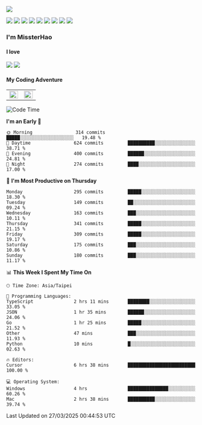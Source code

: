![](https://komarev.com/ghpvc/?username=MissterHao&color=ff69b4)

[![](https://img.shields.io/badge/Amazon%20AWS-%23232F3E?logo=amazon-aws&logoColor=white&style=for-the-badge)](https://aws.amazon.com/)
[![](https://img.shields.io/badge/Python-3776AB?style=for-the-badge&logo=python&logoColor=white)](https://www.djangoproject.com/)
[![](https://img.shields.io/badge/Django-092E20?style=for-the-badge&logo=django&logoColor=white)](https://www.python.org/)
[![](https://img.shields.io/badge/Rust-%23EB6400?style=for-the-badge&logo=rust&logoColor=white)](https://www.python.org/)
[![](https://img.shields.io/badge/Flask-23232F3E?style=for-the-badge&logo=flask&logoColor=white)](https://flask.palletsprojects.com/en/2.1.x/)
[![](https://img.shields.io/badge/go-%2300ADD8.svg?&style=for-the-badge&logo=go&logoColor=white)](https://golang.org/)
[![](https://img.shields.io/badge/javascript-%23F7DF1E.svg?&style=for-the-badge&logo=javascript&logoColor=black)](https://www.javascript.com/)
[![](https://img.shields.io/badge/mysql-%234479A1.svg?&style=for-the-badge&logo=mysql&logoColor=white)](https://www.mysql.com/)
[![](https://img.shields.io/badge/docker-%232496ED.svg?&style=for-the-badge&logo=docker&logoColor=white)](https://www.docker.com/)

### I'm MissterHao

#### I love  
![](https://img.shields.io/badge/Netflix-E50914?style=for-the-badge&logo=netflix&logoColor=white)
![](https://img.shields.io/badge/YouTube-FF0000?style=for-the-badge&logo=youtube&logoColor=white)

#### My Coding Adventure
<!-- Readme stats -->
<!-- https://github.com/anuraghazra/github-readme-stats -->
<table>
<tr>
    <td valign="top" width="50%">
    <img src="https://github-readme-stats.vercel.app/api?username=MissterHao&hide_border=true&show_icons=true&locale=en" align="left" style="width: 100%" />
    </td>
    <td valign="top" width="50%">
    <img src="https://github-readme-stats.vercel.app/api/top-langs?username=MissterHao&hide_border=true&show_icons=true&locale=en&layout=compact" align="left" style="width: 100%" />
    </td>
</tr>
</table>  


<!--START_SECTION:waka-->
![Code Time](http://img.shields.io/badge/Code%20Time-2%2C124%20hrs%2021%20mins-blue)

**I'm an Early 🐤** 

```text
🌞 Morning                314 commits         █████░░░░░░░░░░░░░░░░░░░░   19.48 % 
🌆 Daytime                624 commits         ██████████░░░░░░░░░░░░░░░   38.71 % 
🌃 Evening                400 commits         ██████░░░░░░░░░░░░░░░░░░░   24.81 % 
🌙 Night                  274 commits         ████░░░░░░░░░░░░░░░░░░░░░   17.00 % 
```
📅 **I'm Most Productive on Thursday** 

```text
Monday                   295 commits         █████░░░░░░░░░░░░░░░░░░░░   18.30 % 
Tuesday                  149 commits         ██░░░░░░░░░░░░░░░░░░░░░░░   09.24 % 
Wednesday                163 commits         ███░░░░░░░░░░░░░░░░░░░░░░   10.11 % 
Thursday                 341 commits         █████░░░░░░░░░░░░░░░░░░░░   21.15 % 
Friday                   309 commits         █████░░░░░░░░░░░░░░░░░░░░   19.17 % 
Saturday                 175 commits         ███░░░░░░░░░░░░░░░░░░░░░░   10.86 % 
Sunday                   180 commits         ███░░░░░░░░░░░░░░░░░░░░░░   11.17 % 
```


📊 **This Week I Spent My Time On** 

```text
🕑︎ Time Zone: Asia/Taipei

💬 Programming Languages: 
TypeScript               2 hrs 11 mins       ████████░░░░░░░░░░░░░░░░░   33.05 % 
JSON                     1 hr 35 mins        ██████░░░░░░░░░░░░░░░░░░░   24.06 % 
Go                       1 hr 25 mins        █████░░░░░░░░░░░░░░░░░░░░   21.52 % 
Other                    47 mins             ███░░░░░░░░░░░░░░░░░░░░░░   11.93 % 
Python                   10 mins             █░░░░░░░░░░░░░░░░░░░░░░░░   02.63 % 

🔥 Editors: 
Cursor                   6 hrs 38 mins       █████████████████████████   100.00 % 

💻 Operating System: 
Windows                  4 hrs               ███████████████░░░░░░░░░░   60.26 % 
Mac                      2 hrs 38 mins       ██████████░░░░░░░░░░░░░░░   39.74 % 
```


 Last Updated on 27/03/2025 00:44:53 UTC
<!--END_SECTION:waka-->

<!--
**MissterHao/MissterHao** is a ✨ _special_ ✨ repository because its `README.md` (this file) appears on your GitHub profile.

Here are some ideas to get you started:

- 🔭 I’m currently working on ...
- 🌱 I’m currently learning ...
- 👯 I’m looking to collaborate on ...
- 🤔 I’m looking for help with ...
- 💬 Ask me about ...
- 📫 How to reach me: ...
- 😄 Pronouns: ...
- ⚡ Fun fact: ...
-->
